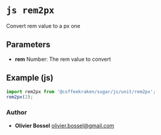 


<!-- @namespace    sugar.js.unit -->
<!-- @name    rem2px -->

# ```js rem2px ```


Convert rem value to a px one

## Parameters

- **rem**  Number: The rem value to convert



## Example (js)

```js
import rem2px from '@coffeekraken/sugar/js/unit/rem2px';
rem2px(2);
```


### Author
- **Olivier Bossel** <a href="mailto:olivier.bossel@gmail.com">olivier.bossel@gmail.com</a> 



